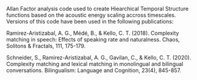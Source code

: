 Allan Factor analysis code used to create Hiearchical Temporal Structure functions based on the acoustic energy scaling accross timescales. 
Versions of this code have been used in the following publications:

Ramirez-Aristizabal, A. G., Médé, B., & Kello, C. T. (2018). Complexity matching in speech: Effects of speaking rate and naturalness. Chaos, Solitons & Fractals, 111, 175-179.

Schneider, S., Ramirez-Aristizabal, A. G., Gavilan, C., & Kello, C. T. (2020). Complexity matching and lexical matching in monolingual and bilingual conversations. Bilingualism: Language and Cognition, 23(4), 845-857.
